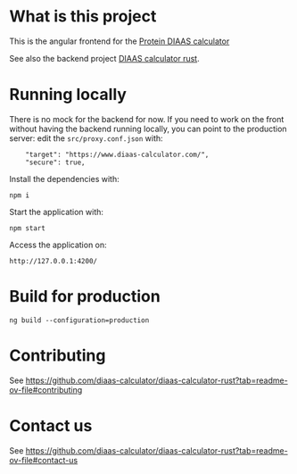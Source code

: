 # What is this project

This is the angular frontend for the [Protein DIAAS calculator](https://www.diaas-calculator.com/)

See also the backend project [DIAAS calculator rust](https://github.com/diaas-calculator/diaas-calculator-rust).

# Running locally

There is no mock for the backend for now. If you need to work on the front without having the backend running locally, you can point to the production server: edit the `src/proxy.conf.json` with: 

```
    "target": "https://www.diaas-calculator.com/",
    "secure": true,
```

Install the dependencies with: 

```
npm i
```

Start the application with: 

```
npm start
```

Access the application on: 

```
http://127.0.0.1:4200/
```

# Build for production

```
ng build --configuration=production
```

# Contributing

See https://github.com/diaas-calculator/diaas-calculator-rust?tab=readme-ov-file#contributing

# Contact us

See https://github.com/diaas-calculator/diaas-calculator-rust?tab=readme-ov-file#contact-us



